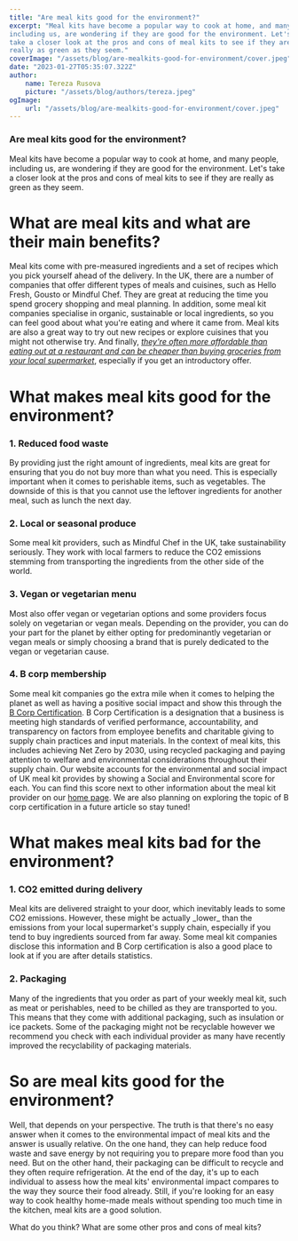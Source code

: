 ```yaml
---
title: "Are meal kits good for the environment?"
excerpt: "Meal kits have become a popular way to cook at home, and many people,
including us, are wondering if they are good for the environment. Let's
take a closer look at the pros and cons of meal kits to see if they are
really as green as they seem."
coverImage: "/assets/blog/are-mealkits-good-for-environment/cover.jpeg""
date: "2023-01-27T05:35:07.322Z"
author:
    name: Tereza Rusova
    picture: "/assets/blog/authors/tereza.jpeg"
ogImage:
    url: "/assets/blog/are-mealkits-good-for-environment/cover.jpeg"
---
```


### **Are meal kits good for the environment?**

Meal kits have become a popular way to cook at home, and many people, including us, are wondering if they are good for the environment. Let's take a closer look at the pros and cons of meal kits to see if they are really as green as they seem.

# What are meal kits and what are their main benefits?

Meal kits come with pre-measured ingredients and a set of recipes which you pick yourself ahead of the delivery. In the UK, there are a number of companies that offer different types of meals and cuisines, such as Hello Fresh, Gousto or Mindful Chef. They are great at reducing the time you spend grocery shopping and meal planning. In addition, some meal kit companies specialise in organic, sustainable or local ingredients, so you can feel good about what you're eating and where it came from. Meal kits are also a great way to try out new recipes or explore cuisines that you might not otherwise try. And finally, [_they're often more affordable than eating out at a restaurant and can be cheaper than buying groceries from your local supermarket_](https://www.whichmealservice.com/blog/posts/are-meal-kits-worth-it), especially if you get an introductory offer.

# What makes meal kits good for the environment?

### 1. **Reduced food waste**

By providing just the right amount of ingredients, meal kits are great for ensuring that you do not buy more than what you need. This is especially important when it comes to perishable items, such as vegetables. The downside of this is that you cannot use the leftover ingredients for another meal, such as lunch the next day.

### 2. **Local or seasonal produce**

Some meal kit providers, such as Mindful Chef in the UK, take sustainability seriously. They work with local farmers to reduce the CO2 emissions stemming from transporting the ingredients from the other side of the world.

### 3. **Vegan or vegetarian menu**

Most also offer vegan or vegetarian options and some providers focus solely on vegetarian or vegan meals. Depending on the provider, you can do your part for the planet by either opting for predominantly vegetarian or vegan meals or simply choosing a brand that is purely dedicated to the vegan or vegetarian cause.

### 4. **B corp membership**

Some meal kit companies go the extra mile when it comes to helping the planet as well as having a positive social impact and show this through the [B Corp Certification](https://www.bcorporation.net/en-us/certification). B Corp Certification is a designation that a business is meeting high standards of verified performance, accountability, and transparency on factors from employee benefits and charitable giving to supply chain practices and input materials. In the context of meal kits, this includes achieving Net Zero by 2030, using recycled packaging and paying attention to welfare and environmental considerations throughout their supply chain. Our website accounts for the environmental and social impact of UK meal kit provides by showing a Social and Environmental score for each. You can find this score next to other information about the meal kit provider on our [home page](https://www.whichmealservice.com/). We are also planning on exploring the topic of B corp certification in a future article so stay tuned!

# What makes meal kits bad for the environment?

### **1. CO2 emitted during delivery**

Meal kits are delivered straight to your door, which inevitably leads to some CO2 emissions. However, these might be actually \_lower\_ than the emissions from your local supermarket's supply chain, especially if you tend to buy ingredients sourced from far away. Some meal kit companies disclose this information and B Corp certification is also a good place to look at if you are after details statistics.

### **2. Packaging**

Many of the ingredients that you order as part of your weekly meal kit, such as meat or perishables, need to be chilled as they are transported to you. This means that they come with additional packaging, such as insulation or ice packets. Some of the packaging might not be recyclable however we recommend you check with each individual provider as many have recently improved the recyclability of packaging materials.

# So are meal kits good for the environment?

Well, that depends on your perspective. The truth is that there's no easy answer when it comes to the environmental impact of meal kits and the answer is usually relative. On the one hand, they can help reduce food waste and save energy by not requiring you to prepare more food than you need. But on the other hand, their packaging can be difficult to recycle and they often require refrigeration. At the end of the day, it's up to each individual to assess how the meal kits' environmental impact compares to the way they source their food already. Still, if you're looking for an easy way to cook
healthy home-made meals without spending too much time in the kitchen, meal kits are a good solution.

What do you think? What are some other pros and cons of meal kits?
